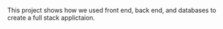 <p> This project shows how we used front end, back end, and databases to create a full stack applictaion.</p>
